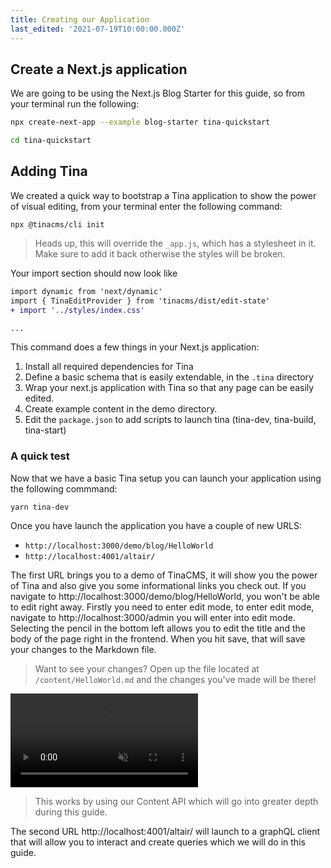 ```yaml
---
title: Creating our Application
last_edited: '2021-07-19T10:00:00.000Z'
---
```


## Create a Next.js application

We are going to be using the Next.js Blog Starter for this guide, so from your terminal run the following: 

```bash
npx create-next-app --example blog-starter tina-quickstart

cd tina-quickstart
```

## Adding Tina

We created a quick way to bootstrap a Tina application to show the power of visual editing, from your terminal enter the following command:

```bash,copy
npx @tinacms/cli init
```

> Heads up, this will override the `_app.js`, which has a stylesheet in it. Make sure to add it back otherwise the styles will be broken.

Your import section should now look like

```diff 
import dynamic from 'next/dynamic'
import { TinaEditProvider } from 'tinacms/dist/edit-state'
+ import '../styles/index.css'

...
```
This command does a few things in your Next.js application:

1. Install all required dependencies for Tina
2. Define a basic schema that is easily extendable, in the `.tina` directory
3. Wrap your next.js application with Tina so that any page can be easily edited.
4. Create example content in the demo directory.
5. Edit the `package.json` to add scripts to launch tina (tina-dev, tina-build, tina-start)

### A quick test

Now that we have a basic Tina setup you can launch your application using the following commmand:

```bash,copy
yarn tina-dev
```

Once you have launch the application you have a couple of new URLS:

- `http://localhost:3000/demo/blog/HelloWorld`
- `http://localhost:4001/altair/`

The first URL brings you to a demo of TinaCMS, it will show you the power of Tina and also give you some informational links you check out. If you navigate to http://localhost:3000/demo/blog/HelloWorld, you won't be able to edit right away. Firstly you need to enter edit mode, to enter edit mode, navigate to http://localhost:3000/admin you will enter into edit mode. Selecting the pencil in the bottom left allows you to edit the title and the body of the page right in the frontend. When you hit save, that will save your changes to the Markdown file.

> Want to see your changes? Open up the file located at `/content/HelloWorld.md` and the changes you've made will be there!

<video controls autoplay=true muted loop>
  <source src="/gif/tina-init.mp4" type="video/mp4" />
  Your browser does not support the video tag.
</video>

> This works by using our Content API which will go into greater depth during this guide.

The second URL http://localhost:4001/altair/ will launch to a graphQL client that will allow you to interact and create queries which we will do in this guide.
